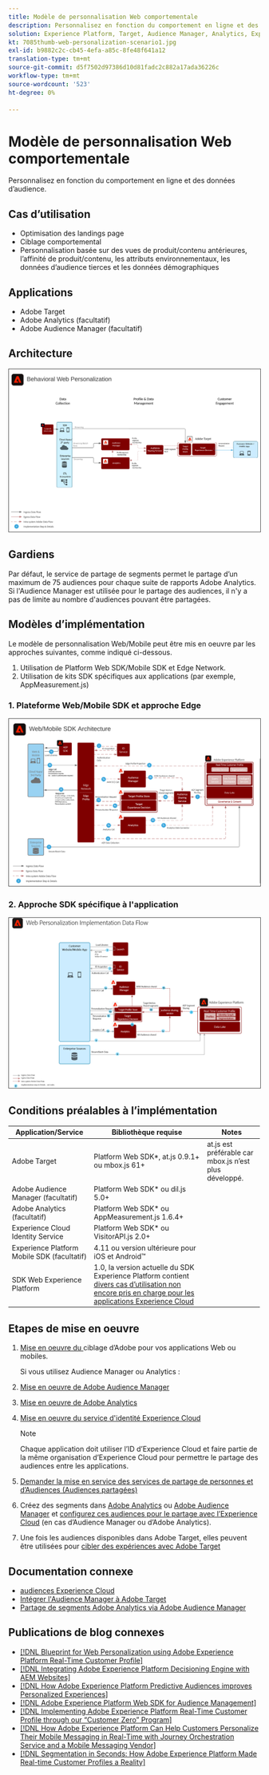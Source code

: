 ```yaml
---
title: Modèle de personnalisation Web comportementale
description: Personnalisez en fonction du comportement en ligne et des données d’audience.
solution: Experience Platform, Target, Audience Manager, Analytics, Experience Cloud Services, Data Collection
kt: 7085thumb-web-personalization-scenario1.jpg
exl-id: b9882c2c-cb45-4efa-a85c-8fe48f641a12
translation-type: tm+mt
source-git-commit: d5f7502d97386d10d81fadc2c882a17ada36226c
workflow-type: tm+mt
source-wordcount: '523'
ht-degree: 0%

---
```


# Modèle de personnalisation Web comportementale

Personnalisez en fonction du comportement en ligne et des données d’audience.

## Cas d’utilisation

* Optimisation des landings page
* Ciblage comportemental
* Personnalisation basée sur des vues de produit/contenu antérieures, l’affinité de produit/contenu, les attributs environnementaux, les données d’audience tierces et les données démographiques

## Applications

* Adobe Target
* Adobe Analytics (facultatif)
* Adobe Audience Manager (facultatif)

## Architecture

<img src="assets/personalization.svg" alt="Architecture de référence pour le plan directeur de la personnalisation Web comportementale" style="border:1px solid #4a4a4a" />


## Gardiens

Par défaut, le service de partage de segments permet le partage d’un maximum de 75 audiences pour chaque suite de rapports Adobe Analytics. Si l&#39;Audience Manager est utilisée pour le partage des audiences, il n&#39;y a pas de limite au nombre d&#39;audiences pouvant être partagées. 

## Modèles d’implémentation

Le modèle de personnalisation Web/Mobile peut être mis en oeuvre par les approches suivantes, comme indiqué ci-dessous.

1. Utilisation de Platform Web SDK/Mobile SDK et Edge Network.
1. Utilisation de kits SDK spécifiques aux applications (par exemple, AppMeasurement.js)

### 1. Plateforme Web/Mobile SDK et approche Edge

<img src="assets/websdkflow.svg" alt="Architecture de référence pour Platform Web SDK/Mobile SDK et Edge Network Approach" style="border:1px solid #4a4a4a" />

### 2. Approche SDK spécifique à l&#39;application

<img src="assets/appsdkflow.png" alt="Architecture de référence pour l’approche du SDK spécifique à l’application" style="border:1px solid #4a4a4a" />




## Conditions préalables à l’implémentation

| Application/Service | Bibliothèque requise | Notes |
|---|---|---|
| Adobe Target | Platform Web SDK*, at.js 0.9.1+ ou mbox.js 61+ | at.js est préférable car mbox.js n’est plus développé. |
| Adobe Audience Manager (facultatif) | Platform Web SDK* ou dil.js 5.0+ |  |
| Adobe Analytics (facultatif) | Platform Web SDK* ou AppMeasurement.js 1.6.4+ |  |
| Experience Cloud Identity Service | Platform Web SDK* ou VisitorAPI.js 2.0+ |  |
| Experience Platform Mobile SDK (facultatif) | 4.11 ou version ultérieure pour iOS et Android™ |  |
| SDK Web Experience Platform | 1.0, la version actuelle du SDK Experience Platform contient [divers cas d’utilisation non encore pris en charge pour les applications Experience Cloud](https://github.com/adobe/alloy/projects/5) |  |

## Etapes de mise en oeuvre

1. [Mise en oeuvre du ](https://experienceleague.adobe.com/docs/target/using/implement-target/implementing-target.html) ciblage d’Adobe pour vos applications Web ou mobiles.

   Si vous utilisez Audience Manager ou Analytics :

1. [Mise en oeuvre de Adobe Audience Manager](https://experienceleague.adobe.com/docs/audience-manager/user-guide/implementation-integration-guides/implement-audience-manager.html)
1. [Mise en oeuvre de Adobe Analytics](https://experienceleague.adobe.com/docs/analytics/implementation/home.html)
1. [Mise en oeuvre du service d&#39;identité Experience Cloud](https://experienceleague.adobe.com/docs/id-service/using/implementation/implementation-guides.html)

   >[!NOTE]
   >
   >Chaque application doit utiliser l’ID d’Experience Cloud et faire partie de la même organisation d’Experience Cloud pour permettre le partage des audiences entre les applications.

1. [Demander la mise en service des services de partage de personnes et d’Audiences (Audiences partagées)](https://www.adobe.com/go/audiences)
1. Créez des segments dans [Adobe Analytics](https://experienceleague.adobe.com/docs/analytics/components/segmentation/segmentation-workflow/seg-build.html) ou [Adobe Audience Manager](https://experienceleague.adobe.com/docs/audience-manager/user-guide/features/segments/segment-builder.html) et [configurez ces audiences pour le partage avec l’Experience Cloud](https://experienceleague.adobe.com/docs/analytics/components/segmentation/segmentation-workflow/seg-publish.html) (en cas d’Audience Manager ou d’Adobe Analytics).
1. Une fois les audiences disponibles dans Adobe Target, elles peuvent être utilisées pour [cibler des expériences avec Adobe Target](https://experienceleague.adobe.com/docs/target/using/audiences/target.html)

## Documentation connexe

* [audiences Experience Cloud](https://experienceleague.adobe.com/docs/core-services/interface/audiences/audience-library.html)
* [Intégrer l&#39;Audience Manager à Adobe Target](https://experienceleague.adobe.com/docs/audience-manager/user-guide/implementation-integration-guides/integration-other-solutions/aam-target-integration.html)
* [Partage de segments Adobe Analytics via Adobe Audience Manager](https://experienceleague.adobe.com/docs/analytics/components/segmentation/segmentation-workflow/seg-publish.html)


## Publications de blog connexes

* [[!DNL Blueprint for Web Personalization using Adobe Experience Platform Real-Time Customer Profile]](https://medium.com/adobetech/blueprint-for-web-personalization-using-adobe-experience-platform-real-time-customer-profile-fef2ce7a4b2f)
* [[!DNL Integrating Adobe Experience Platform Decisioning Engine with AEM Websites]](https://jaeness.medium.com/integrating-adobe-experience-platform-decisioning-engine-with-aem-websites-9c222acd12e2)
* [[!DNL How Adobe Experience Platform Predictive Audiences improves Personalized Experiences]](https://medium.com/adobetech/how-adobe-experience-platform-predictive-audiences-improves-personalized-experiences-1f75a60cb7a3)
* [[!DNL Adobe Experience Platform Web SDK for Audience Management]](https://medium.com/adobetech/adobe-experience-platform-web-sdk-for-audience-management-751fa6d063bc)
* [[!DNL Implementing Adobe Experience Platform Real-Time Customer Profile through our “Customer Zero” Program]](https://medium.com/adobetech/implementing-adobe-experience-platform-real-time-customer-profile-through-our-customer-zero-32e7cd952896)
* [[!DNL How Adobe Experience Platform Can Help Customers Personalize Their Mobile Messaging in Real-Time with Journey Orchestration Service and a Mobile Messaging Vendor]](https://medium.com/adobetech/how-adobe-experience-platform-helped-a-client-personalize-their-mobile-messaging-in-real-time-with-7d634aefa098)
* [[!DNL Segmentation in Seconds: How Adobe Experience Platform Made Real-time Customer Profiles a Reality]](https://medium.com/adobetech/segmentation-in-seconds-how-adobe-experience-platform-made-real-time-customer-profiles-a-reality-a7a8552b0847)

